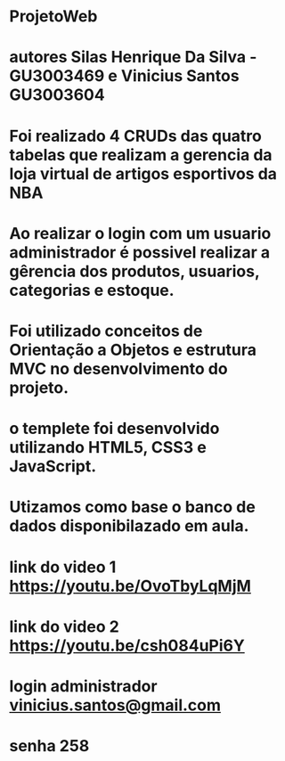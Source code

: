 # ProjetoWeb
# autores Silas Henrique Da Silva - GU3003469 e Vinicius Santos GU3003604
# Foi realizado 4 CRUDs das quatro tabelas que realizam a gerencia da loja virtual de artigos esportivos da NBA

# Ao realizar o login com um usuario administrador é possivel realizar a gêrencia dos produtos, usuarios, categorias e estoque.
# Foi utilizado conceitos de Orientação a Objetos e estrutura MVC no desenvolvimento do projeto.
# o templete foi desenvolvido utilizando HTML5, CSS3 e JavaScript.
# Utizamos como base o banco de dados disponibilazado em aula.

# link do video 1 https://youtu.be/OvoTbyLqMjM
# link do video 2 https://youtu.be/csh084uPi6Y
# login administrador vinicius.santos@gmail.com
# senha 258


